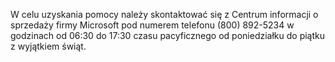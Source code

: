 W celu uzyskania pomocy należy skontaktować się z Centrum informacji o sprzedaży firmy Microsoft pod numerem telefonu (800) 892-5234 w godzinach od 06:30 do 17:30 czasu pacyficznego od poniedziałku do piątku z wyjątkiem świąt.

<!--HONumber=Jun16_HO4-->


